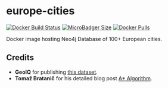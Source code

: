 # europe-cities
[![Docker Build Status](https://img.shields.io/docker/cloud/build/syedhassaanahmed/neo4j-europe-cities.svg?logo=docker)](https://hub.docker.com/r/syedhassaanahmed/neo4j-europe-cities/builds/) [![MicroBadger Size](https://img.shields.io/microbadger/image-size/syedhassaanahmed/neo4j-europe-cities.svg?logo=docker)](https://hub.docker.com/r/syedhassaanahmed/neo4j-europe-cities/tags/) [![Docker Pulls](https://img.shields.io/docker/pulls/syedhassaanahmed/neo4j-europe-cities.svg?logo=docker)](https://hub.docker.com/r/syedhassaanahmed/neo4j-europe-cities/)

Docker image hosting Neo4j Database of 100+ European cities.

## Credits
- **GeoIQ** for publishing [this dataset](https://github.com/geoiq/acetate).
- **Tomaž Bratanič** for his detailed blog post [A* Algorithm](https://tbgraph.wordpress.com/2018/04/25/neo4j-a-algorithm/).